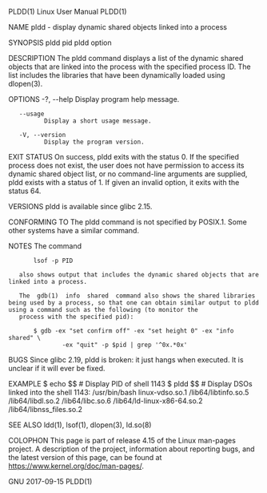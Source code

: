 PLDD(1)                                                                                    Linux User Manual                                                                                   PLDD(1)

NAME
       pldd - display dynamic shared objects linked into a process

SYNOPSIS
       pldd pid
       pldd option

DESCRIPTION
       The  pldd  command  displays  a  list of the dynamic shared objects that are linked into the process with the specified process ID.  The list includes the libraries that have been dynamically
       loaded using dlopen(3).

OPTIONS
       -?, --help
              Display program help message.

       --usage
              Display a short usage message.

       -V, --version
              Display the program version.

EXIT STATUS
       On success, pldd exits with the status 0.  If the specified process does not exist, the user does not have permission to access its dynamic shared object list, or  no  command-line  arguments
       are supplied, pldd exists with a status of 1.  If given an invalid option, it exits with the status 64.

VERSIONS
       pldd is available since glibc 2.15.

CONFORMING TO
       The pldd command is not specified by POSIX.1.  Some other systems have a similar command.

NOTES
       The command

           lsof -p PID

       also shows output that includes the dynamic shared objects that are linked into a process.

       The  gdb(1)  info  shared  command also shows the shared libraries being used by a process, so that one can obtain similar output to pldd using a command such as the following (to monitor the
       process with the specified pid):

           $ gdb -ex "set confirm off" -ex "set height 0" -ex "info shared" \
                   -ex "quit" -p $pid | grep '^0x.*0x'

BUGS
       Since glibc 2.19, pldd is broken: it just hangs when executed.  It is unclear if it will ever be fixed.

EXAMPLE
       $ echo $$               # Display PID of shell
       1143
       $ pldd $$               # Display DSOs linked into the shell
       1143:     /usr/bin/bash
       linux-vdso.so.1
       /lib64/libtinfo.so.5
       /lib64/libdl.so.2
       /lib64/libc.so.6
       /lib64/ld-linux-x86-64.so.2
       /lib64/libnss_files.so.2

SEE ALSO
       ldd(1), lsof(1), dlopen(3), ld.so(8)

COLOPHON
       This page is part of release 4.15 of the Linux man-pages project.  A description of the project, information about reporting bugs, and the latest  version  of  this  page,  can  be  found  at
       https://www.kernel.org/doc/man-pages/.

GNU                                                                                           2017-09-15                                                                                       PLDD(1)
